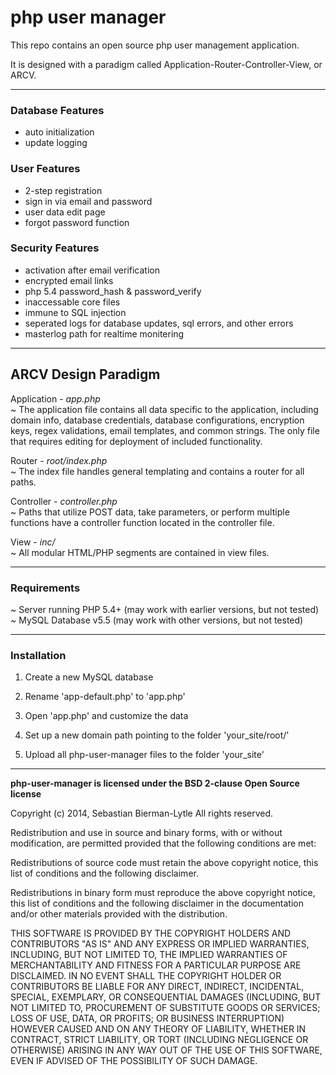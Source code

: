 php user manager
================

This repo contains an open source php user management application.

It is designed with a paradigm called Application-Router-Controller-View, or ARCV.

---

<h3>Database Features</h3>
<ul>
<li>auto initialization</li>
<li>update logging</li>
</ul>

<h3>User Features</h3>
<ul>
<li>2-step registration</li>
<li>sign in via email and password</li>
<li>user data edit page</li>
<li>forgot password function</li>
</ul>

<h3>Security Features</h3>
<ul>
<li>activation after email verification</li>
<li>encrypted email links</li>
<li>php 5.4 password_hash &amp; password_verify</li>
<li>inaccessable core files</li>
<li>immune to SQL injection</li>
<li>seperated logs for database updates, sql errors, and other errors</li>
<li>masterlog path for realtime monitering</li>
</ul>

---

<h2>ARCV Design Paradigm</h2>

Application - <i>app.php</i><br>
~ The application file contains all data specific to the application, including domain info, database credentials, database configurations, encryption keys, regex validations, email templates, and common strings. The only file that requires editing for deployment of included functionality.

Router - <i>root/index.php</i><br>
~ The index file handles general templating and contains a router for all paths.

Controller - <i>controller.php</i><br>
~ Paths that utilize POST data, take parameters, or perform multiple functions have a controller function located in the controller file.

View - <i>inc/</i><br>
~ All modular HTML/PHP segments are contained in view files.

---

<h3>Requirements</h3>

~ Server running PHP 5.4+ (may work with earlier versions, but not tested)<br>
~ MySQL Database v5.5 (may work with other versions, but not tested)

---

<h3>Installation</h3>

1) Create a new MySQL database<br>

2) Rename 'app-default.php' to 'app.php'<br>

3) Open 'app.php' and customize the data<br>

4) Set up a new domain path pointing to the folder 'your_site/root/'<br>

5) Upload all php-user-manager files to the folder 'your_site'<br>

---

<b>php-user-manager is licensed under the BSD 2-clause Open Source license</b>

Copyright (c) 2014, Sebastian Bierman-Lytle
All rights reserved.

Redistribution and use in source and binary forms, with or without modification, 
are permitted provided that the following conditions are met:

Redistributions of source code must retain the above copyright notice, this list 
of conditions and the following disclaimer.

Redistributions in binary form must reproduce the above copyright notice, this
list of conditions and the following disclaimer in the documentation and/or other 
materials provided with the distribution.

THIS SOFTWARE IS PROVIDED BY THE COPYRIGHT HOLDERS AND CONTRIBUTORS "AS IS" AND 
ANY EXPRESS OR IMPLIED WARRANTIES, INCLUDING, BUT NOT LIMITED TO, THE IMPLIED 
WARRANTIES OF MERCHANTABILITY AND FITNESS FOR A PARTICULAR PURPOSE ARE DISCLAIMED. 
IN NO EVENT SHALL THE COPYRIGHT HOLDER OR CONTRIBUTORS BE LIABLE FOR ANY DIRECT, 
INDIRECT, INCIDENTAL, SPECIAL, EXEMPLARY, OR CONSEQUENTIAL DAMAGES (INCLUDING, BUT 
NOT LIMITED TO, PROCUREMENT OF SUBSTITUTE GOODS OR SERVICES; LOSS OF USE, DATA, 
OR PROFITS; OR BUSINESS INTERRUPTION) HOWEVER CAUSED AND ON ANY THEORY OF LIABILITY, 
WHETHER IN CONTRACT, STRICT LIABILITY, OR TORT (INCLUDING NEGLIGENCE OR OTHERWISE) 
ARISING IN ANY WAY OUT OF THE USE OF THIS SOFTWARE, EVEN IF ADVISED OF THE 
POSSIBILITY OF SUCH DAMAGE.